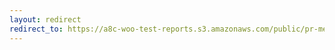 ```yaml
---
layout: redirect
redirect_to: https://a8c-woo-test-reports.s3.amazonaws.com/public/pr-merge/43095/api/index.html
---
```

